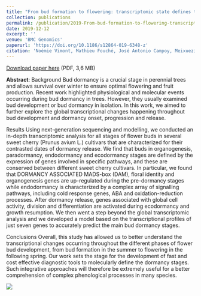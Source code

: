 ```yaml
---
title: "From bud formation to flowering: transcriptomic state defines the cherry developmental phases of sweet cherry bud dormancy"
collection: publications
permalink: /publication/2019-From-bud-formation-to-flowering-transcriptomic-state-defines-the-cherry-developmental-phases-of-sweet-cherry-bud-dormancy
date: 2019-12-12
excerpt: ''
venue: 'BMC Genomics'
paperurl: 'https://doi.org/10.1186/s12864-019-6348-z'
citation: 'Noémie Vimont, Mathieu Fouché, José Antonio Campoy, Meixuezi Tong, Mustapha Arkoun, Jean-Claude Yvin, Philip A. Wigge, Elisabeth Dirlewanger, Sandra Cortijo, Bénédicte Wenden (2019), "From bud formation to flowering: transcriptomic state defines the cherry developmental phases of sweet cherry bud dormancy", <i>BMC Genomics</i>, Volume 20, Article number 974'
---
```

<i class="ai ai-open-access"></i> [Download paper here](https://bmcgenomics.biomedcentral.com/track/pdf/10.1186/s12864-019-6348-z) (PDF, 3,6 MB)

**Abstract**:
Background
Bud dormancy is a crucial stage in perennial trees and allows survival over winter to ensure optimal flowering and fruit production. Recent work highlighted physiological and molecular events occurring during bud dormancy in trees. However, they usually examined bud development or bud dormancy in isolation. In this work, we aimed to further explore the global transcriptional changes happening throughout bud development and dormancy onset, progression and release.

Results
Using next-generation sequencing and modelling, we conducted an in-depth transcriptomic analysis for all stages of flower buds in several sweet cherry (Prunus avium L.) cultivars that are characterized for their contrasted dates of dormancy release. We find that buds in organogenesis, paradormancy, endodormancy and ecodormancy stages are defined by the expression of genes involved in specific pathways, and these are conserved between different sweet cherry cultivars. In particular, we found that DORMANCY ASSOCIATED MADS-box (DAM), floral identity and organogenesis genes are up-regulated during the pre-dormancy stages while endodormancy is characterized by a complex array of signalling pathways, including cold response genes, ABA and oxidation-reduction processes. After dormancy release, genes associated with global cell activity, division and differentiation are activated during ecodormancy and growth resumption. We then went a step beyond the global transcriptomic analysis and we developed a model based on the transcriptional profiles of just seven genes to accurately predict the main bud dormancy stages.

Conclusions
Overall, this study has allowed us to better understand the transcriptional changes occurring throughout the different phases of flower bud development, from bud formation in the summer to flowering in the following spring. Our work sets the stage for the development of fast and cost effective diagnostic tools to molecularly define the dormancy stages. Such integrative approaches will therefore be extremely useful for a better comprehension of complex phenological processes in many species.

<img src='https://media.springernature.com/full/springer-static/image/art%3A10.1186%2Fs12864-019-6348-z/MediaObjects/12864_2019_6348_Fig10_HTML.png?as=webp' />

<script type="text/javascript" src="https://d1bxh8uas1mnw7.cloudfront.net/assets/embed.js"></script><div class="altmetric-embed" data-badge-type="donut" data-altmetric-id="57639456" />
